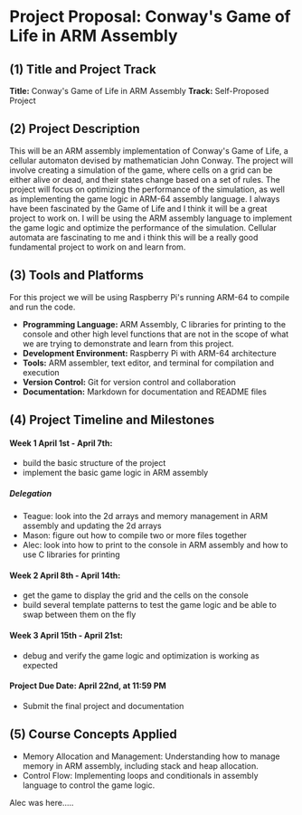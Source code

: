 # Project Proposal: Conway's Game of Life in ARM Assembly

## (1) Title and Project Track
**Title:** Conway's Game of Life in ARM Assembly
**Track:** Self-Proposed Project

## (2) Project Description
This will be an ARM assembly implementation of Conway's Game of Life, a cellular automaton devised by mathematician John Conway. The project will involve creating a simulation of the game, where cells on a grid can be either alive or dead, and their states change based on a set of rules. The project will focus on optimizing the performance of the simulation, as well as implementing the game logic in ARM-64 assembly language.
I always have been fascinated by the Game of Life and I think it will be a great project to work on. I will be using the ARM assembly language to implement the game logic and optimize the performance of the simulation. Cellular automata are fascinating to me and i think this will be a really good fundamental project to work on and learn from.

## (3) Tools and Platforms
For this project we will be using Raspberry Pi's running ARM-64 to compile and run the code.
- **Programming Language:** ARM Assembly, C libraries for printing to the console and other high level functions that are not in the scope of what we are trying to demonstrate and learn from this project.
- **Development Environment:** Raspberry Pi with ARM-64 architecture
- **Tools:** ARM assembler, text editor, and terminal for compilation and execution
- **Version Control:** Git for version control and collaboration
- **Documentation:** Markdown for documentation and README files


## (4) Project Timeline and Milestones
#### **Week 1 April 1st - April 7th:**
- build the basic structure of the project
- implement the basic game logic in ARM assembly
##### Delegation 
- Teague: look into the 2d arrays and memory management in ARM assembly and updating the 2d arrays
- Mason: figure out how to compile two or more files together
- Alec: look into how to print to the console in ARM assembly and how to use C libraries for printing

#### **Week 2 April 8th - April 14th:**
- get the game to display the grid and the cells on the console 
- build several template patterns to test the game logic and be able to swap between them on the fly

#### **Week 3 April 15th - April 21st:**
- debug and verify the game logic and optimization is working as expected

#### **Project Due Date:** April 22nd, at 11:59 PM
- Submit the final project and documentation


## (5) Course Concepts Applied
- Memory Allocation and Management: Understanding how to manage memory in ARM assembly, including stack and heap allocation.
- Control Flow: Implementing loops and conditionals in assembly language to control the game logic.


Alec was here.....

